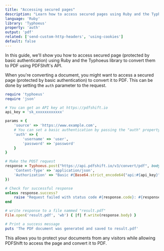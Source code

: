 ```yaml
---
title: "Accessing secured pages"
description: "Learn how to access secured pages using Ruby and the Typhoeus library. This guide offers detailed steps with code samples in Ruby and the Typhoeus library, highlighting how you can acces page protected by basic authentication to convert them to PDF using PDFShift's API."
language: 'Ruby'
library: 'Typhoeus'
property: 'auth'
output: 'pdf'
related: ['send-custom-http-headers', 'using-cookies']
default: false
---
```


In this guide, we'll show you how to access secured page (protected by basic authentication) using Ruby and the Typhoeus library to convert them to PDF using PDFShift's API.

When you're converting a document, you might want to access a secured page (protected by basic authentication) to convert it to PDF. This can be done by setting the `auth` parameter to the request.

```ruby
require 'typhoeus'
require 'json'

# You can get an API key at https://pdfshift.io
api_key = 'sk_xxxxxxxxxxxx'

params = {
    'source' => 'https://www.example.com',
    # You can set a basic authentication by passing the "auth" property which contains a username and password
    'auth' => {
        'username' => 'user',
        'password' => 'password'
    }
}

# Make the POST request
response = Typhoeus.post("https://api.pdfshift.io/v3/convert/pdf", body: params.to_json, headers: {
    'Content-Type' => 'application/json',
    'Authorization' => "Basic #{Base64.strict_encode64("api:#{api_key}")}"
})

# Check for successful response
unless response.success?
    raise "Request failed with status code #{response.code}: #{response.body}"
end

# write response to a file nammed "result.pdf"
File.open('result.pdf', 'wb') { |f| f.write(response.body) }

# Print a success message
puts 'The PDF document was generated and saved to result.pdf'
```

This allows you to protect your documents from any visitors while allowing PDFShift to access the page and convert it to PDF.
